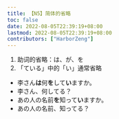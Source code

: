 ```yaml
---
title: 【N5】简体的省略
toc: false
date: 2022-08-05T22:39:19+08:00
lastmod: 2022-08-05T22:39:19+08:00
contributors: ["HarborZeng"]
---
```


1. 助词的省略：は、が、を
2. 「ている」中的「い」通常省略

- 李さん**は**何**を**して**い**ますか。
- 李さん、何してる？
- あの人の名前**を**知って**い**ますか。
- あの人の名前、知ってる？

